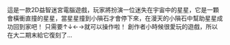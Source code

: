 這是一款2D益智迷宮電腦遊戲，玩家將扮演一位迷失在宇宙中的星星，它是一顆會橫衝直撞的星星，當星星撞到小隕石才會停下來，在漫天的小隕石中幫助星星成功回到家吧！
只需要↑↓←→就可以操作啦！ 創作者小時候很愛玩的遊戲，所以在大二期末給它復刻了...
